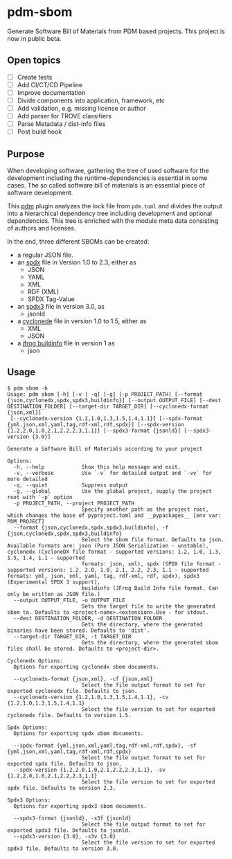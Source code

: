 # pdm-sbom

Generate Software Bill of Materials from PDM based projects. This project is now in public beta.

## Open topics

- [ ] Create tests
- [ ] Add CI/CT/CD Pipeline
- [ ] Improve documentation
- [ ] Divide components into application, framework, etc
- [ ] Add validation, e.g. missing license or author
- [ ] Add parser for TROVE classifiers
- [ ] Parse Metadata / dist-info files
- [ ] Post build hook

## Purpose

When developing software, gathering the tree of used software for the development including the runtime-dependencies is essential in some cases.
The so called software bill of materials is an essential piece of software development.

This [pdm](https://pdm.fming.dev) plugin analyzes the lock file from `pdm.toml` and divides the output into a hierarchical dependency tree including development and optional dependencies.
This tree is enriched with the module meta data consisting of authors and licenses.

In the end, three different SBOMs can be created:

- a regular JSON file.
- an [spdx](https://spdx.org) file in Version 1.0 to 2.3, either as
  - JSON
  - YAML
  - XML
  - RDF (XML)
  - SPDX Tag-Value
- an [spdx3](https://spdx.org) file in version 3.0, as
  - jsonld
- a [cyclonede](https://cyclonedx.org) file in version 1.0 to 1.5, either as
  - XML
  - JSON
- a [jfrog buildinfo](https://buildinfo.org) file in version 1 as
  - json

## Usage

```shell
$ pdm sbom -h
Usage: pdm sbom [-h] [-v | -q] [-g] [-p PROJECT_PATH] [--format {json,cyclonedx,spdx,spdx3,buildinfo}] [--output OUTPUT_FILE] [--dest DESTINATION_FOLDER] [--target-dir TARGET_DIR] [--cyclonedx-format {json,xml}]
 [--cyclonedx-version {1.2,1.0,1.3,1.5,1.4,1.1}] [--spdx-format {yml,json,xml,yaml,tag,rdf-xml,rdf,spdx}] [--spdx-version {1.2,2.0,1.0,2.1,2.2,2.3,1.1}] [--spdx3-format {jsonld}] [--spdx3-version {3.0}]

Generate a Software Bill of Materials according to your project

Options:
  -h, --help            Show this help message and exit.
  -v, --verbose         Use `-v` for detailed output and `-vv` for more detailed
  -q, --quiet           Suppress output
  -g, --global          Use the global project, supply the project root with `-p` option
  -p PROJECT_PATH, --project PROJECT_PATH
                        Specify another path as the project root, which changes the base of pyproject.toml and __pypackages__ [env var: PDM_PROJECT]
  --format {json,cyclonedx,spdx,spdx3,buildinfo}, -f {json,cyclonedx,spdx,spdx3,buildinfo}
                        Select the sbom file format. Defaults to json. Available formats are: json (Pure JSON Serialization - unstable), cyclonedx (CycloneDX file format - supported versions: 1.2, 1.0, 1.3, 1.5, 1.4, 1.1 - supported
                        formats: json, xml), spdx (SPDX file format - supported versions: 1.2, 2.0, 1.0, 2.1, 2.2, 2.3, 1.1 - supported formats: yml, json, xml, yaml, tag, rdf-xml, rdf, spdx), spdx3 (Experimental SPDX 3 support),
                        buildinfo (JFrog Build Info file format. Can only be written as JSON file.)
  --output OUTPUT_FILE, -o OUTPUT_FILE
                        Sets the target file to write the generated sbom to. Defaults to <project-name>.<extension>.Use - for stdout.
  --dest DESTINATION_FOLDER, -d DESTINATION_FOLDER
                        Gets the directory, where the generated binaries have been stored. Defaults to 'dist'.
  --target-dir TARGET_DIR, -t TARGET_DIR
                        Gets the directory, where the generated sbom files shall be stored. Defaults to <project-dir>.

Cyclonedx Options:
  Options for exporting cyclonedx sbom documents.

  --cyclonedx-format {json,xml}, -cf {json,xml}
                        Select the file output format to set for exported cyclonedx file. Defaults to json.
  --cyclonedx-version {1.2,1.0,1.3,1.5,1.4,1.1}, -cv {1.2,1.0,1.3,1.5,1.4,1.1}
                        Select the file version to set for exported cyclonedx file. Defaults to version 1.5.

Spdx Options:
  Options for exporting spdx sbom documents.

  --spdx-format {yml,json,xml,yaml,tag,rdf-xml,rdf,spdx}, -sf {yml,json,xml,yaml,tag,rdf-xml,rdf,spdx}
                        Select the file output format to set for exported spdx file. Defaults to json.
  --spdx-version {1.2,2.0,1.0,2.1,2.2,2.3,1.1}, -sv {1.2,2.0,1.0,2.1,2.2,2.3,1.1}
                        Select the file version to set for exported spdx file. Defaults to version 2.3.

Spdx3 Options:
  Options for exporting spdx3 sbom documents.

  --spdx3-format {jsonld}, -s3f {jsonld}
                        Select the file output format to set for exported spdx3 file. Defaults to jsonld.
  --spdx3-version {3.0}, -s3v {3.0}
                        Select the file version to set for exported spdx3 file. Defaults to version 3.0.
```
